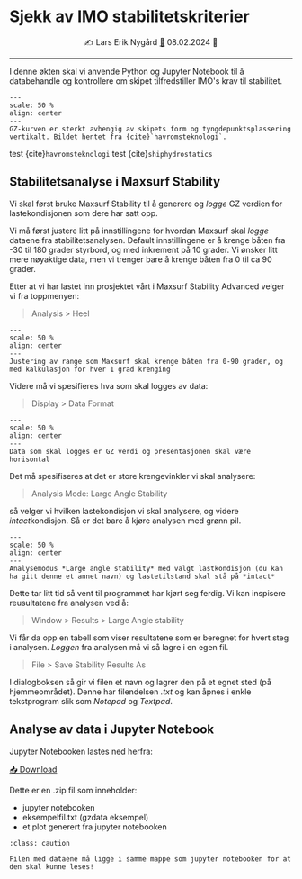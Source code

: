 # Sjekk av IMO stabilitetskriterier 


<p style="text-align:center;">
    ✍️ Lars Erik Nygård  <a href="mailto:lars.e.nygard@ntnu.no">📧</a> 08.02.2024 📅 
</p>

-----


I denne økten skal vi anvende Python og Jupyter Notebook til å databehandle og kontrollere om skipet tilfredstiller IMO's krav til stabilitet.


```{figure} https://cdn.jsdelivr.net/gh/skipsing/skipsdesign2/intakt-stabilitet/images/gz-kurve-variasjon.PNG
---
scale: 50 %
align: center
--- 
GZ-kurven er sterkt avhengig av skipets form og tyngdepunktsplassering vertikalt. Bildet hentet fra {cite}`havromsteknologi`. 
```

test {cite}`havromsteknologi`
test {cite}`shiphydrostatics`

## Stabilitetsanalyse i Maxsurf Stability 

Vi skal først bruke Maxsurf Stability til å generere og *logge* GZ verdien for lastekondisjonen som dere har satt opp. 

Vi må først justere litt på  innstillingene for hvordan Maxsurf skal *logge* dataene fra stabilitetsanalysen. Default innstillingene er å krenge båten fra -30 til 180 grader styrbord, og med inkrement på 10 grader. Vi ønsker litt mere nøyaktige data, men vi trenger bare å krenge båten fra 0 til ca 90 grader. 


Etter at vi har lastet inn prosjektet vårt i Maxsurf Stability Advanced velger vi fra toppmenyen: 
> Analysis > Heel 

```{figure} https://cdn.jsdelivr.net/gh/skipsing/skipsdesign2/intakt-stabilitet/images/maxsurf-stability-range-step.PNG
---
scale: 50 %
align: center
--- 
Justering av range som Maxsurf skal krenge båten fra 0-90 grader, og med kalkulasjon for hver 1 grad krenging
```

Videre må vi spesifieres hva som skal logges av data: 
> Display > Data Format 

```{figure} https://cdn.jsdelivr.net/gh/skipsing/skipsdesign2/intakt-stabilitet/images/maxsurf-stability-data.PNG
---
scale: 50 %
align: center
--- 
Data som skal logges er GZ verdi og presentasjonen skal være horisontal
```

Det må spesifiseres at det er store krengevinkler vi skal analysere: 

> Analysis Mode: Large Angle Stability 

så velger vi hvilken lastekondisjon vi skal analysere, og videre *intact*kondisjon. Så er det bare å kjøre analysen med grønn pil. 

```{figure} https://cdn.jsdelivr.net/gh/skipsing/skipsdesign2/intakt-stabilitet/images/maxsurf-stability-large-angle-stability-setting.PNG
---
scale: 50 %
align: center
--- 
Analysemodus *Large angle stability* med valgt lastkondisjon (du kan ha gitt denne et annet navn) og lastetilstand skal stå på *intact*
```
Dette tar litt tid så vent til programmet har kjørt seg ferdig.  Vi kan inspisere reusultatene fra analysen ved å: 

> Window > Results > Large Angle stability 

Vi får da opp en tabell som viser resultatene som er beregnet for hvert steg i analysen. *Loggen* fra analysen må vi så lagre i en egen fil. 

> File > Save Stability Results As 

I dialogboksen så gir vi filen et navn og lagrer den på et egnet sted (på hjemmeområdet). Denne har filendelsen *.txt* og kan åpnes i enkle tekstprogram slik som *Notepad* og *Textpad*.

## Analyse av data i Jupyter Notebook 

Jupyter Notebooken lastes ned herfra: 

<a href="http://cdn.jsdelivr.net/gh/skipsing/skipsdesign2/intakt-stabilitet/images/stab_analyse.zip" download>📥 Download</a> 

Dette er en .zip fil som inneholder:
- jupyter notebooken
- eksempelfil.txt (gzdata eksempel)
- et plot generert fra jupyter notebooken

```{admonition} Filplassering
:class: caution

Filen med dataene må ligge i samme mappe som jupyter notebooken for at den skal kunne leses! 
```







